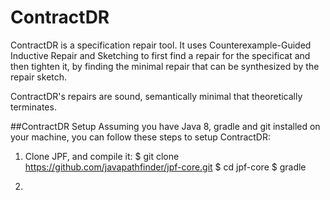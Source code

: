 # ContractDR
ContractDR is a specification repair tool. It uses Counterexample-Guided Inductive Repair and Sketching to first find a repair for the specificat and then tighten it, by finding the minimal repair that can be synthesized by the repair sketch.

ContractDR's repairs are sound, semantically minimal that theoretically terminates.

##ContractDR Setup
Assuming you have Java 8, gradle and git installed on your machine, you can follow these steps to setup ContractDR:

1. Clone JPF, and compile it:
   $ git clone https://github.com/javapathfinder/jpf-core.git
   $ cd jpf-core
   $ gradle
    
2. 